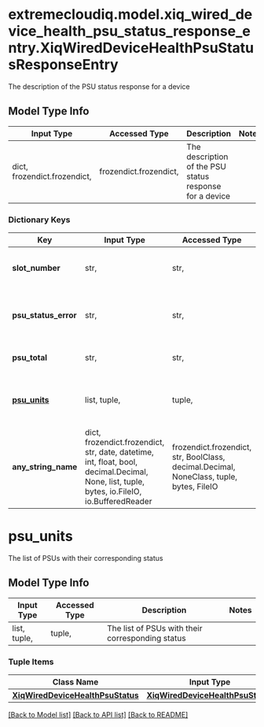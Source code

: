 # extremecloudiq.model.xiq_wired_device_health_psu_status_response_entry.XiqWiredDeviceHealthPsuStatusResponseEntry

The description of the PSU status response for a device

## Model Type Info
Input Type | Accessed Type | Description | Notes
------------ | ------------- | ------------- | -------------
dict, frozendict.frozendict,  | frozendict.frozendict,  | The description of the PSU status response for a device | 

### Dictionary Keys
Key | Input Type | Accessed Type | Description | Notes
------------ | ------------- | ------------- | ------------- | -------------
**slot_number** | str,  | str,  | The slot number of the device (0 for standalone) | [optional] 
**psu_status_error** | str,  | str,  | The number of PSUs that are not operating correctly | [optional] 
**psu_total** | str,  | str,  | The total number of PSUs | [optional] 
**[psu_units](#psu_units)** | list, tuple,  | tuple,  | The list of PSUs with their corresponding status | [optional] 
**any_string_name** | dict, frozendict.frozendict, str, date, datetime, int, float, bool, decimal.Decimal, None, list, tuple, bytes, io.FileIO, io.BufferedReader | frozendict.frozendict, str, BoolClass, decimal.Decimal, NoneClass, tuple, bytes, FileIO | any string name can be used but the value must be the correct type | [optional]

# psu_units

The list of PSUs with their corresponding status

## Model Type Info
Input Type | Accessed Type | Description | Notes
------------ | ------------- | ------------- | -------------
list, tuple,  | tuple,  | The list of PSUs with their corresponding status | 

### Tuple Items
Class Name | Input Type | Accessed Type | Description | Notes
------------- | ------------- | ------------- | ------------- | -------------
[**XiqWiredDeviceHealthPsuStatus**](XiqWiredDeviceHealthPsuStatus.md) | [**XiqWiredDeviceHealthPsuStatus**](XiqWiredDeviceHealthPsuStatus.md) | [**XiqWiredDeviceHealthPsuStatus**](XiqWiredDeviceHealthPsuStatus.md) |  | 

[[Back to Model list]](../../README.md#documentation-for-models) [[Back to API list]](../../README.md#documentation-for-api-endpoints) [[Back to README]](../../README.md)

